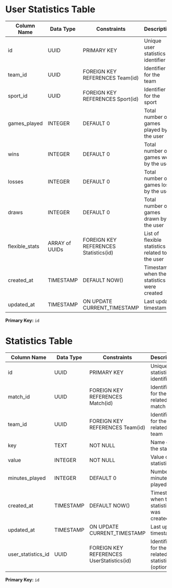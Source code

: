 # User Statistics Table

| Column Name    | Data Type      | Constraints                           | Description                                     |
| -------------- | -------------- | ------------------------------------- | ----------------------------------------------- |
| id             | UUID           | PRIMARY KEY                           | Unique user statistics identifier               |
| team_id        | UUID           | FOREIGN KEY REFERENCES Team(id)       | Identifier for the team                         |
| sport_id       | UUID           | FOREIGN KEY REFERENCES Sport(id)      | Identifier for the sport                        |
| games_played   | INTEGER        | DEFAULT 0                             | Total number of games played by the user        |
| wins           | INTEGER        | DEFAULT 0                             | Total number of games won by the user           |
| losses         | INTEGER        | DEFAULT 0                             | Total number of games lost by the user          |
| draws          | INTEGER        | DEFAULT 0                             | Total number of games drawn by the user         |
| flexible_stats | ARRAY of UUIDs | FOREIGN KEY REFERENCES Statistics(id) | List of flexible statistics related to the user |
| created_at     | TIMESTAMP      | DEFAULT NOW()                         | Timestamp when the statistics were created      |
| updated_at     | TIMESTAMP      | ON UPDATE CURRENT_TIMESTAMP           | Last update timestamp                           |

**Primary Key:** `id`

# Statistics Table

| Column Name        | Data Type | Constraints                               | Description                                           |
| ------------------ | --------- | ----------------------------------------- | ----------------------------------------------------- |
| id                 | UUID      | PRIMARY KEY                               | Unique statistics identifier                          |
| match_id           | UUID      | FOREIGN KEY REFERENCES Match(id)          | Identifier for the related match                      |
| team_id            | UUID      | FOREIGN KEY REFERENCES Team(id)           | Identifier for the related team                       |
| key                | TEXT      | NOT NULL                                  | Name of the statistic                                 |
| value              | INTEGER   | NOT NULL                                  | Value of the statistic                                |
| minutes_played     | INTEGER   | DEFAULT 0                                 | Number of minutes played                              |
| created_at         | TIMESTAMP | DEFAULT NOW()                             | Timestamp when the statistic was created              |
| updated_at         | TIMESTAMP | ON UPDATE CURRENT_TIMESTAMP               | Last update timestamp                                 |
| user_statistics_id | UUID      | FOREIGN KEY REFERENCES UserStatistics(id) | Identifier for the related user statistics (optional) |

**Primary Key:** `id`
